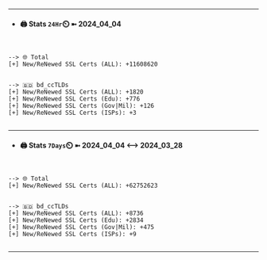 

---
- #### 🖨️ **Stats** `24Hr`⏲️ ➼ 2024_04_04
```console


--> 🌐 Total
[+] New/ReNewed SSL Certs (ALL): +11608620


--> 🇧🇩 bd_ccTLDs
[+] New/ReNewed SSL Certs (ALL): +1820
[+] New/ReNewed SSL Certs (Edu): +776
[+] New/ReNewed SSL Certs (Gov|Mil): +126
[+] New/ReNewed SSL Certs (ISPs): +3


```

---
- #### 🖨️ **Stats** `7Days`⏲️ ➼ 2024_04_04 <--> 2024_03_28
```console


--> 🌐 Total
[+] New/ReNewed SSL Certs (ALL): +62752623


--> 🇧🇩 bd_ccTLDs
[+] New/ReNewed SSL Certs (ALL): +8736
[+] New/ReNewed SSL Certs (Edu): +2834
[+] New/ReNewed SSL Certs (Gov|Mil): +475
[+] New/ReNewed SSL Certs (ISPs): +9


```

---

